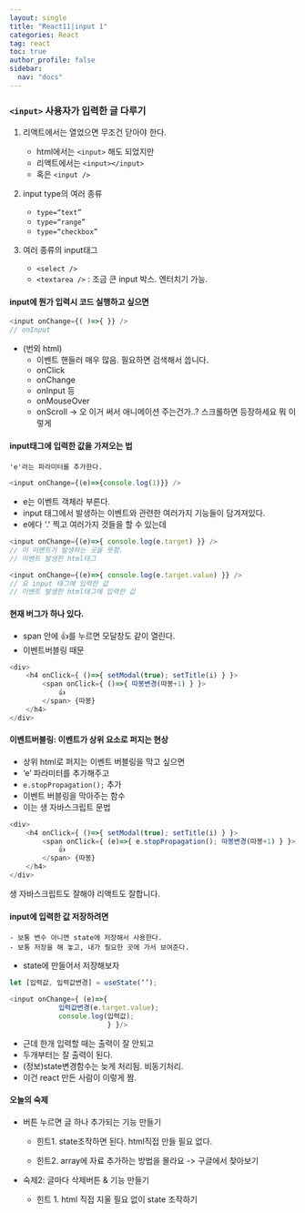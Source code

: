 ```yaml
---
layout: single
title: "React11|input 1"
categories: React
tag: react
toc: true
author_profile: false
sidebar:
  nav: "docs"
---
```


### `<input>` 사용자가 입력한 글 다루기

1. 리액트에서는 열었으면 무조건 닫아야 한다.
    - html에서는 `<input>` 해도 되었지만 
    - 리액트에서는 `<input></input>`
    - 혹은 `<input />`


2. input type의 여러 종류
    - `type=“text”`
    - `type=“range”`
    - `type=“checkbox”`

3. 여러 종류의 input태그
    - `<select />`
    - `<textarea />` : 조금 큰 input 박스. 엔터치기 가능.


#### input에 뭔가 입력시 코드 실행하고 싶으면 
```js
<input onChange={( )=>{ }} />
// onInput
```

- (번외 html)
    - 이벤트 핸들러 매우 많음. 필요하면 검색해서 씁니다.
    - onClick
    - onChange
    - onInput 등 
    - onMouseOver
    - onScroll -> 오 이거 써서 애니메이션 주는건가..? 스크롤하면 등장하세요 뭐 이렇게


#### input태그에 입력한 값을 가져오는 법
    'e'라는 파라미터를 추가한다.


```js
<input onChange={(e)=>{console.log(1)}} />
```


- e는 이벤트 객체라 부른다.
- input 태그에서 발생하는 이벤트와 관련한 여러가지 기능들이 담겨져있다.
- e에다 '.' 찍고 여러가지 것들을 할 수 있는데

```js
<input onChange={(e)=>{ console.log(e.target) }} />
// 이 이벤트가 발생하는 곳을 뜻함.
// 이벤트 발생한 html태그
```

```js
<input onChange={(e)=>{ console.log(e.target.value) }} />
// 요 input 태그에 입력한 값
// 이벤트 발생한 html태그에 입력한 값
```


#### 현재 버그가 하나 있다.
- span 안에 👍를 누르면 모달창도 같이 열린다.
- 이벤트버블링 때문

```js
<div>
	<h4 onClick={ ()=>{ setModal(true); setTitle(i) } }>
		<span onClick={ ()=>{ 따봉변경(따봉+1) } }>
			👍
		</span> {따봉}
	</h4>
</div>
```

#### 이벤트버블링: 이벤트가 상위 요소로 퍼지는 현상
- 상위 html로 퍼지는 이벤트 버블링을 막고 싶으면
- ‘e’ 파라미터를 추가해주고
- `e.stopPropagation();` 추가
- 이벤트 버블링을 막아주는 함수
- 이는 생 자바스크립트 문법

```js
<div>
	<h4 onClick={ ()=>{ setModal(true); setTitle(i) } }>
		<span onClick={ (e)=>{ e.stopPropagation(); 따봉변경(따봉+1) } }>
			👍
		</span> {따봉}
	</h4>
</div>
```

생 자바스크립트도 잘해야 리액트도 잘합니다.

#### input에 입력한 값 저장하려면
    - 보통 변수 아니면 state에 저장해서 사용한다.
    - 보통 저장을 해 놓고, 내가 필요한 곳에 가서 보여준다.

- state에 만들어서 저장해보자
```js
let [입력값, 입력값변경] = useState(‘’);
```

```js
<input onChange={ (e)=>{
			입력값변경(e.target.value);
			console.log(입력값);
						} }/>
```
- 근데 한개 입력할 때는 출력이 잘 안되고
- 두개부터는 잘 출력이 된다.
- (정보)state변경함수는 늦게 처리됨. 비동기처리.
- 이건 react 만든 사람이 이렇게 짬.

#### 오늘의 숙제
- 버튼 누르면 글 하나 추가되는 기능 만들기
  - 힌트1. state조작하면 된다.
  html직접 만들 필요 없다.

  - 힌트2. array에 자료 추가하는 방법을 몰라요
  -> 구글에서 찾아보기


- 숙제2:
  글마다 삭제버튼 & 기능 만들기
  - 힌트 1. html 직접 지울 필요 없이 state 조작하기